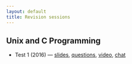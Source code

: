 ```yaml
---
layout: default
title: Revision sessions
---
```


## Unix and C Programming

* Test 1 (2016) — [slides][s1], [questions][q1], [video][v1], [chat][c1]

[s1]: https://docs.google.com/presentation/d/1V0daPBXxOrxb4Ckrfhodf2QO-6Ag067y8am479oIjB0
[q1]: https://github.com/ComSSA/teaching/blob/3cdfecfac42013a883e55ab9787dc18f1b207068/revision/UCP/2016/test1/ucp.pdf
[v1]: https://www.youtube.com/playlist?list=PLgv6qkWD2LNTRqZziq4L7s8ukovc01slG
[c1]: https://webirc.uniirc.com/?channels=UCP
